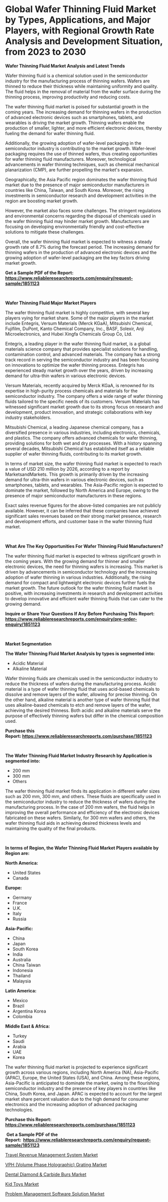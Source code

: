 <p><h1>Global Wafer Thinning Fluid Market by Types, Applications, and Major Players, with Regional Growth Rate Analysis and Development Situation, from 2023 to 2030</h1></p><p><strong>Wafer Thinning Fluid Market Analysis and Latest Trends</strong></p>
<p><p>Wafer thinning fluid is a chemical solution used in the semiconductor industry for the manufacturing process of thinning wafers. Wafers are thinned to reduce their thickness while maintaining uniformity and quality. The fluid helps in the removal of material from the wafer surface during the thinning process, improving productivity and reducing costs.</p><p>The wafer thinning fluid market is poised for substantial growth in the coming years. The increasing demand for thinning wafers in the production of advanced electronic devices such as smartphones, tablets, and wearables is driving the market growth. Thinning wafers enable the production of smaller, lighter, and more efficient electronic devices, thereby fueling the demand for wafer thinning fluid.</p><p>Additionally, the growing adoption of wafer-level packaging in the semiconductor industry is contributing to the market growth. Wafer-level packaging requires the use of thinned wafers, thus creating opportunities for wafer thinning fluid manufacturers. Moreover, technological advancements in wafer thinning techniques, such as chemical mechanical planarization (CMP), are further propelling the market's expansion.</p><p>Geographically, the Asia Pacific region dominates the wafer thinning fluid market due to the presence of major semiconductor manufacturers in countries like China, Taiwan, and South Korea. Moreover, the rising investments in semiconductor research and development activities in the region are boosting market growth.</p><p>However, the market also faces some challenges. The stringent regulations and environmental concerns regarding the disposal of chemicals used in the wafer thinning fluid may hinder market growth. Manufacturers are focusing on developing environmentally friendly and cost-effective solutions to mitigate these challenges.</p><p>Overall, the wafer thinning fluid market is expected to witness a steady growth rate of 8.7% during the forecast period. The increasing demand for thinning wafers in the production of advanced electronic devices and the growing adoption of wafer-level packaging are the key factors driving market growth.</p></p>
<p><strong>Get a Sample PDF of the Report:&nbsp; <a href="https://www.reliableresearchreports.com/enquiry/request-sample/1851123">https://www.reliableresearchreports.com/enquiry/request-sample/1851123</a></strong></p>
<p>&nbsp;</p>
<p><strong>Wafer Thinning Fluid Major Market Players</strong></p>
<p><p>The wafer thinning fluid market is highly competitive, with several key players vying for market share. Some of the major players in the market include Entegris, Versum Materials (Merck KGaA), Mitsubishi Chemical, Fujifilm, DuPont, Kanto Chemical Company, Inc., BASF, Solexir, Anji Microelectronics, and Hubei Xingfa Chemicals Group Co, Ltd.</p><p>Entegris, a leading player in the wafer thinning fluid market, is a global materials science company that provides specialist solutions for handling, contamination control, and advanced materials. The company has a strong track record in serving the semiconductor industry and has been focusing on innovations to optimize the wafer thinning process. Entegris has experienced steady market growth over the years, driven by increasing demand for ultra-thin wafers in various electronic devices.</p><p>Versum Materials, recently acquired by Merck KGaA, is renowned for its expertise in high-purity process chemicals and materials for the semiconductor industry. The company offers a wide range of wafer thinning fluids tailored to the specific needs of its customers. Versum Materials has witnessed significant market growth due to its strong focus on research and development, product innovation, and strategic collaborations with key industry stakeholders.</p><p>Mitsubishi Chemical, a leading Japanese chemical company, has a diversified presence in various industries, including electronics, chemicals, and plastics. The company offers advanced chemicals for wafer thinning, providing solutions for both wet and dry processes. With a history spanning several decades, Mitsubishi Chemical has established itself as a reliable supplier of wafer thinning fluids, contributing to its market growth.</p><p>In terms of market size, the wafer thinning fluid market is expected to reach a value of USD 210 million by 2026, according to a report by MarketsandMarkets. This growth is primarily driven by the increasing demand for ultra-thin wafers in various electronic devices, such as smartphones, tablets, and wearables. The Asia-Pacific region is expected to dominate the market, followed by North America and Europe, owing to the presence of major semiconductor manufacturers in these regions.</p><p>Exact sales revenue figures for the above-listed companies are not publicly available. However, it can be inferred that these companies have achieved significant sales revenues based on their strong market presence, research and development efforts, and customer base in the wafer thinning fluid market.</p></p>
<p>&nbsp;</p>
<p><strong>What Are The Key Opportunities For Wafer Thinning Fluid Manufacturers?</strong></p>
<p><p>The wafer thinning fluid market is expected to witness significant growth in the coming years. With the growing demand for thinner and smaller electronic devices, the need for thinning wafers is increasing. This market is driven by advancements in semiconductor technology and the increasing adoption of wafer thinning in various industries. Additionally, the rising demand for compact and lightweight electronic devices further fuels the market growth. The future outlook for the wafer thinning fluid market is positive, with increasing investments in research and development activities to develop innovative and efficient wafer thinning fluids that can cater to the growing demand.</p></p>
<p><strong>Inquire or Share Your Questions If Any Before Purchasing This Report: <a href="https://www.reliableresearchreports.com/enquiry/pre-order-enquiry/1851123">https://www.reliableresearchreports.com/enquiry/pre-order-enquiry/1851123</a></strong></p>
<p>&nbsp;</p>
<p><strong>Market Segmentation</strong></p>
<p><strong>The Wafer Thinning Fluid Market Analysis by types is segmented into:</strong></p>
<p><ul><li>Acidic Material</li><li>Alkaline Material</li></ul></p>
<p><p>Wafer thinning fluids are chemicals used in the semiconductor industry to reduce the thickness of wafers during the manufacturing process. Acidic material is a type of wafer thinning fluid that uses acid-based chemicals to dissolve and remove layers of the wafer, allowing for precise thinning. On the other hand, alkaline material is another type of wafer thinning fluid that uses alkaline-based chemicals to etch and remove layers of the wafer, achieving the desired thinness. Both acidic and alkaline materials serve the purpose of effectively thinning wafers but differ in the chemical composition used.</p></p>
<p><strong>Purchase this Report:&nbsp;<a href="https://www.reliableresearchreports.com/purchase/1851123">https://www.reliableresearchreports.com/purchase/1851123</a></strong></p>
<p>&nbsp;</p>
<p><strong>The Wafer Thinning Fluid Market Industry Research by Application is segmented into:</strong></p>
<p><ul><li>200 mm</li><li>300 mm</li><li>Others</li></ul></p>
<p><p>The wafer thinning fluid market finds its application in different wafer sizes such as 200 mm, 300 mm, and others. These fluids are specifically used in the semiconductor industry to reduce the thickness of wafers during the manufacturing process. In the case of 200 mm wafers, the fluid helps in improving the overall performance and efficiency of the electronic devices fabricated on these wafers. Similarly, for 300 mm wafers and others, the wafer thinning fluid aids in achieving desired thickness levels and maintaining the quality of the final products.</p></p>
<p>&nbsp;</p>
<p><strong>In terms of Region, the Wafer Thinning Fluid Market Players available by Region are:</strong></p>
<p>
    <p> <strong> North America: </strong>
        <ul>
            <li>United States</li>
            <li>Canada</li>
        </ul>
        </p> 
    <p> <strong> Europe: </strong>
        <ul>
            <li>Germany</li>
            <li>France</li>
            <li>U.K.</li>
            <li>Italy</li>
            <li>Russia</li>
        </ul>
        </p> 
    <p> <strong> Asia-Pacific: </strong>
        <ul>
            <li>China</li>
            <li>Japan</li>
            <li>South Korea</li>
            <li>India</li>
            <li>Australia</li>
            <li>China Taiwan</li>
            <li>Indonesia</li>
            <li>Thailand</li>
            <li>Malaysia</li>
        </ul>
        </p> 
    <p> <strong> Latin America: </strong>
        <ul>
            <li>Mexico</li>
            <li>Brazil</li>
            <li>Argentina Korea</li>
            <li>Colombia</li>
        </ul>
        </p> 
    <p> <strong> Middle East & Africa: </strong>
        <ul>
            <li>Turkey</li>
            <li>Saudi</li>
            <li>Arabia</li>
            <li>UAE</li>
            <li>Korea</li>
        </ul>
    </p>
    </p>
<p><p>The wafer thinning fluid market is projected to experience significant growth across various regions, including North America (NA), Asia-Pacific (APAC), Europe, the United States (USA), and China. Among these regions, Asia-Pacific is anticipated to dominate the market, owing to the flourishing semiconductor industry and the presence of key players in countries like China, South Korea, and Japan. APAC is expected to account for the largest market share percent valuation due to the high demand for consumer electronics and the increasing adoption of advanced packaging technologies.</p></p>
<p><strong>Purchase this Report: <a href="https://www.reliableresearchreports.com/purchase/1851123">https://www.reliableresearchreports.com/purchase/1851123</a></strong></p>
<p>&nbsp;<strong>Get a Sample PDF of the Report:&nbsp;&nbsp;<a href="https://www.reliableresearchreports.com/enquiry/request-sample/1851123">https://www.reliableresearchreports.com/enquiry/request-sample/1851123</a></strong></p>
<p><strong></strong></p>
<p><p><a href="https://www.linkedin.com/pulse/travel-revenue-management-system-market-size-share-ebcce/">Travel Revenue Management System Market</a></p><p><a href="https://medium.com/@azadyoi012547/vph-volume-phase-holographic-grating-market-insights-into-market-cagr-market-trends-and-growth-f6902580c13a">VPH (Volume Phase Holographic) Grating Market</a></p><p><a href="https://github.com/GroverBarry/Market-Research-Report-List-2/blob/main/dental-diamond-carbide-burs-market.md">Dental Diamond & Carbide Burs Market</a></p><p><a href="https://medium.com/@rfadda741254/kid-toys-market-size-and-market-trends-complete-industry-overview-2023-to-2030-25b4b05a312e">Kid Toys Market</a></p><p><a href="https://www.linkedin.com/pulse/problem-management-software-solution-market-insights-xeire/">Problem Management Software Solution Market</a></p></p>